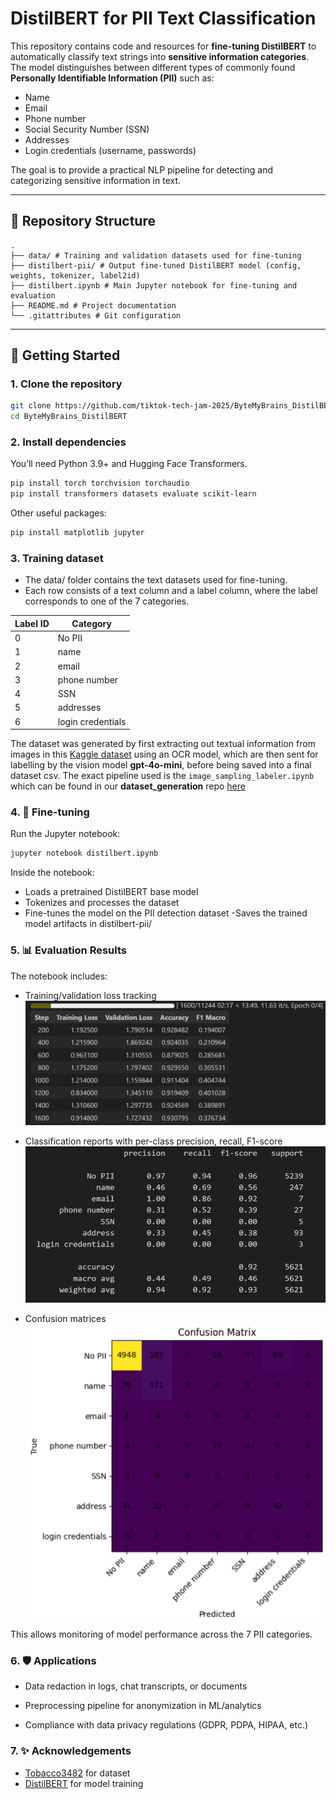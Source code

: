 # DistilBERT for PII Text Classification

This repository contains code and resources for **fine-tuning DistilBERT** to automatically classify text strings into **sensitive information categories**.  
The model distinguishes between different types of commonly found **Personally Identifiable Information (PII)** such as:

- Name  
- Email  
- Phone number  
- Social Security Number (SSN)  
- Addresses  
- Login credentials (username, passwords)  
  

The goal is to provide a practical NLP pipeline for detecting and categorizing sensitive information in text.

---

## 📂 Repository Structure

```
.
├── data/ # Training and validation datasets used for fine-tuning
├── distilbert-pii/ # Output fine-tuned DistilBERT model (config, weights, tokenizer, label2id)
├── distilbert.ipynb # Main Jupyter notebook for fine-tuning and evaluation
├── README.md # Project documentation
└── .gitattributes # Git configuration
```

---

## 🚀 Getting Started

### 1. Clone the repository
```bash
git clone https://github.com/tiktok-tech-jam-2025/ByteMyBrains_DistilBERT.git
cd ByteMyBrains_DistilBERT
```

### 2. Install dependencies
You’ll need Python 3.9+ and Hugging Face Transformers.
```bash
pip install torch torchvision torchaudio
pip install transformers datasets evaluate scikit-learn
```

Other useful packages:

```bash
pip install matplotlib jupyter
```

### 3. Training dataset 
- The data/ folder contains the text datasets used for fine-tuning.
- Each row consists of a text column and a label column, where the label corresponds to one of the 7 categories.

| Label ID | Category           |
|----------|--------------------|
| 0        | No PII             |
| 1        | name               |
| 2        | email              |
| 3        | phone number       |
| 4        | SSN                |
| 5        | addresses          |
| 6        | login credentials  |
 
The dataset was generated by first extracting out textual information from images in this [Kaggle dataset](https://www.kaggle.com/datasets/patrickaudriaz/tobacco3482jpg?resource=download) using an OCR model, which are then sent for labelling by the vision model **gpt-4o-mini**, before being saved into a final dataset csv. The exact pipeline used is the `image_sampling_labeler.ipynb` which can be found in our **dataset_generation** repo [here](https://github.com/tiktok-tech-jam-2025/dataset_generation/tree/main/notebooks)

### 4. 📓 Fine-tuning
Run the Jupyter notebook:

```bash
jupyter notebook distilbert.ipynb
```

Inside the notebook:

- Loads a pretrained DistilBERT base model
- Tokenizes and processes the dataset
- Fine-tunes the model on the PII detection dataset
-Saves the trained model artifacts in distilbert-pii/

### 5. 📊 Evaluation Results
The notebook includes:

- Training/validation loss tracking
![alt text](./assets/loss_tracking.png)

- Classification reports with per-class precision, recall, F1-score
![alt text](./assets/classification_report.png)

- Confusion matrices
![alt text](./assets/confusion_matrix.png)

This allows monitoring of model performance across the 7 PII categories.

### 6. 🛡️ Applications

- Data redaction in logs, chat transcripts, or documents

- Preprocessing pipeline for anonymization in ML/analytics

- Compliance with data privacy regulations (GDPR, PDPA, HIPAA, etc.)

### 7. ✨ Acknowledgements

- [Tobacco3482](https://www.kaggle.com/datasets/patrickaudriaz/tobacco3482jpg?resource=download) for dataset
- [DistilBERT](https://huggingface.co/distilbert/distilbert-base-uncased) for model training